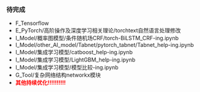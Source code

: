 

### 待完成
* F_Tensorflow
* E_PyTorch/高阶操作及深度学习相关理论/torchtext自然语言处理修改
* I_Model/概率图模型/条件随机场CRF/torch-BiLSTM_CRF-ing.ipynb
* I_Model/other_AI_model/Tabnet/pytorch_tabnet/Tabnet_help-ing.ipynb
* I_Model/集成学习模型/catboost_help-ing.ipynb
* I_Model/集成学习模型/LightGBM_help-ing.ipynb
* I_Model/集成学习模型/模型比较-ing.ipynb
* G_Tool/复杂网络结构networkx模块
* <font color='red'>**其他持续优化!!!!!!!!!!**</font>